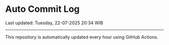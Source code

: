 # Auto Commit Log

Last updated: Tuesday, 22-07-2025 20:34 WIB

---

This repository is automatically updated every hour using GitHub Actions.
